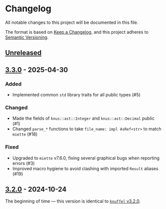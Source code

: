 # Changelog

All notable changes to this project will be documented in this file.

The format is based on [Keep a Changelog](https://keepachangelog.com/en/1.1.0/), and this project adheres to [Semantic Versioning](https://semver.org/spec/v2.0.0.html).

## [Unreleased]

## [3.3.0] - 2025-04-30

### Added

- Implemented common `std` library traits for all public types (#5)

### Changed

- Made the fields of `knus::ast::Integer` and `knus::ast::Decimal` public (#1)
- Changed `parse_*` functions to take `file_name: impl AsRef<str>` to match `miette` (#18)

### Fixed
- Upgraded to `miette` v7.6.0, fixing several graphical bugs when reporting errors (#3)
- Improved macro hygiene to avoid clashing with imported `Result` aliases (#19)

## [3.2.0] - 2024-10-24

The beginning of time — this version is identical to [`knuffel` v3.2.0](https://crates.io/crates/knuffel/3.2.0).

[unreleased]: https://github.com/TheLostLambda/knus/compare/v3.3.0...HEAD
[3.3.0]: https://github.com/TheLostLambda/knus/releases/tag/v3.2.0...v3.3.0
[3.2.0]: https://github.com/TheLostLambda/knus/releases/tag/v3.2.0
